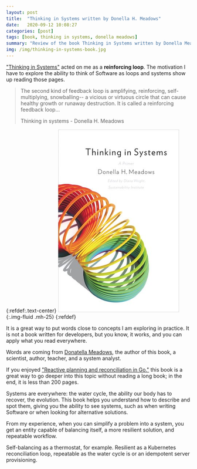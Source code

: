```yaml
---
layout: post
title:  "Thinking in Systems written by Donella H. Meadows"
date:   2020-09-12 10:08:27
categories: [post]
tags: [book, thinking in systems, donella meadows]
summary: "Review of the book Thinking in Systems written by Donella Meadows"
img: /img/thinking-in-systems-book.jpg
---
```


["Thinking in Systems"](https://amzn.to/3khu7k9) acted on me as a **reinforcing loop**. The motivation I have to
explore the ability to think of Software as loops and systems show up reading
those pages.

> The second kind of feedback loop is amplifying, reinforcing, self-multiplying,
> snowballing-- a vicious or virtuous circle that can cause healthy growth or
> runaway destruction. It is called a reinforcing feedback loop...
>
> Thinking in systems - Donella H. Meadows

{:refdef:.text-center}
![Thinking in Systems's book cover](/img/thinking-in-systems-book.jpg){:.img-fluid .mh-25}
{:refdef}

It is a great way to put words close to concepts I am exploring in practice. It
is not a book written for developers, but you know, it works, and you can apply
what you read everywhere.

Words are coming from [Donatella Meadows][1], the author of this book, a
scientist, author, teacher, and a system analyst.

If you enjoyed ["Reactive planning and reconciliation in Go."][2] this book is a
great way to go deeper into this topic without reading a long book; in the end,
it is less than 200 pages.

Systems are everywhere: the water cycle, the ability our body has to recover,
the evolution. This book helps you understand how to describe and spot them,
giving you the ability to see systems, such as when writing Software or when
looking for alternative solutions.

From my experience, when you can simplify a problem into a system, you get an
entity capable of balancing itself, a more resilient solution, and repeatable
workflow.

Self-balancing as a thermostat, for example. Resilient as a Kubernetes
reconciliation loop, repeatable as the water cycle is or an idempotent server
provisioning.

[1]: https://en.wikipedia.org/wiki/Donella_Meadows
[2]: https://gianarb.it/blog/reactive-planning-and-reconciliation-in-go

